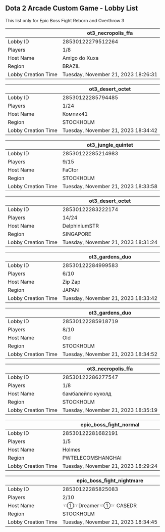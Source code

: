 ## Dota 2 Arcade Custom Game - Lobby List

This list only for Epic Boss Fight Reborn and Overthrow 3

|  | ot3_necropolis_ffa |
| ------ | ------ |
| Lobby ID | 28530122279512264 |
| Players | 1/8 |
| Host Name | Amigo do Xuxa |
| Region | BRAZIL |
| Lobby Creation Time | Tuesday, November 21, 2023 18:26:31 |


|  | ot3_desert_octet |
| ------ | ------ |
| Lobby ID | 28530122285794485 |
| Players | 1/24 |
| Host Name | Компик41 |
| Region | STOCKHOLM |
| Lobby Creation Time | Tuesday, November 21, 2023 18:34:42 |


|  | ot3_jungle_quintet |
| ------ | ------ |
| Lobby ID | 28530122285214983 |
| Players | 9/15 |
| Host Name | FaCtor |
| Region | STOCKHOLM |
| Lobby Creation Time | Tuesday, November 21, 2023 18:33:58 |


|  | ot3_desert_octet |
| ------ | ------ |
| Lobby ID | 28530122283222174 |
| Players | 14/24 |
| Host Name | DelphiniumSTR |
| Region | SINGAPORE |
| Lobby Creation Time | Tuesday, November 21, 2023 18:31:24 |


|  | ot3_gardens_duo |
| ------ | ------ |
| Lobby ID | 28530122284999583 |
| Players | 6/10 |
| Host Name | Zip Zap |
| Region | JAPAN |
| Lobby Creation Time | Tuesday, November 21, 2023 18:33:42 |


|  | ot3_gardens_duo |
| ------ | ------ |
| Lobby ID | 28530122285918719 |
| Players | 8/10 |
| Host Name | Old |
| Region | STOCKHOLM |
| Lobby Creation Time | Tuesday, November 21, 2023 18:34:52 |


|  | ot3_necropolis_ffa |
| ------ | ------ |
| Lobby ID | 28530122286277547 |
| Players | 1/8 |
| Host Name | бамбалейло куколд |
| Region | STOCKHOLM |
| Lobby Creation Time | Tuesday, November 21, 2023 18:35:19 |


|  | epic_boss_fight_normal |
| ------ | ------ |
| Lobby ID | 28530122281682191 |
| Players | 1/5 |
| Host Name | Holmes |
| Region | PWTELECOMSHANGHAI |
| Lobby Creation Time | Tuesday, November 21, 2023 18:29:24 |


|  | epic_boss_fight_nightmare |
| ------ | ------ |
| Lobby ID | 28530122285825083 |
| Players | 2/10 |
| Host Name | ☜➀☞Dreamer☜➀☞ CASEDR |
| Region | STOCKHOLM |
| Lobby Creation Time | Tuesday, November 21, 2023 18:34:45 |


